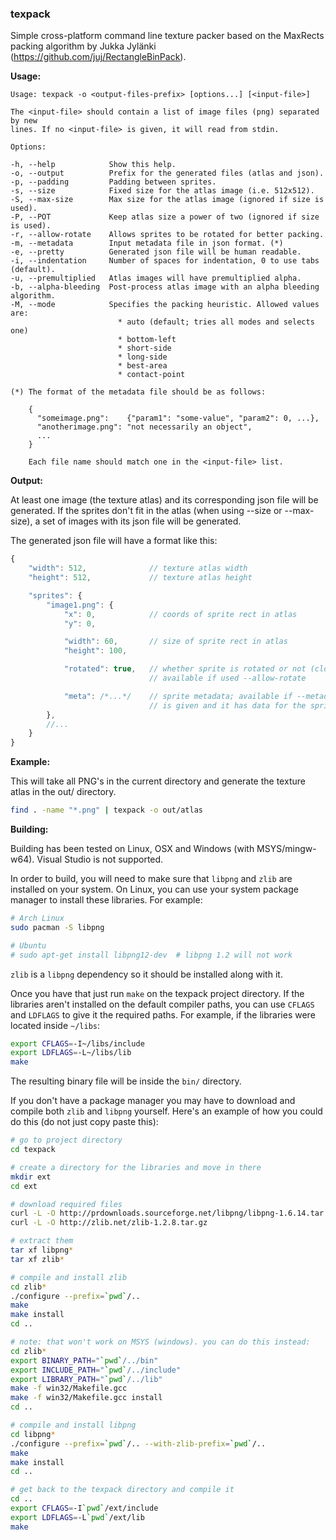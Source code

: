 ### **texpack**

Simple cross-platform command line texture packer based on the MaxRects packing algorithm by Jukka Jylänki (https://github.com/juj/RectangleBinPack).

**Usage:**

```
Usage: texpack -o <output-files-prefix> [options...] [<input-file>]

The <input-file> should contain a list of image files (png) separated by new
lines. If no <input-file> is given, it will read from stdin.

Options:

-h, --help            Show this help.
-o, --output          Prefix for the generated files (atlas and json).
-p, --padding         Padding between sprites.
-s, --size            Fixed size for the atlas image (i.e. 512x512).
-S, --max-size        Max size for the atlas image (ignored if size is used).
-P, --POT             Keep atlas size a power of two (ignored if size is used).
-r, --allow-rotate    Allows sprites to be rotated for better packing.
-m, --metadata        Input metadata file in json format. (*)
-e, --pretty          Generated json file will be human readable.
-i, --indentation     Number of spaces for indentation, 0 to use tabs (default).
-u, --premultiplied   Atlas images will have premultiplied alpha.
-b, --alpha-bleeding  Post-process atlas image with an alpha bleeding algorithm.
-M, --mode            Specifies the packing heuristic. Allowed values are:
                        * auto (default; tries all modes and selects one)
                        * bottom-left
                        * short-side
                        * long-side
                        * best-area
                        * contact-point

(*) The format of the metadata file should be as follows:

    {
      "someimage.png":    {"param1": "some-value", "param2": 0, ...},
      "anotherimage.png": "not necessarily an object",
      ...
    }

    Each file name should match one in the <input-file> list.
```

**Output:**

At least one image (the texture atlas) and its corresponding json file will be generated. If the sprites don't fit in the atlas (when using --size or --max-size), a set of images with its json file will be generated.

The generated json file will have a format like this:

```javascript
{
    "width": 512,              // texture atlas width
    "height": 512,             // texture atlas height

    "sprites": {
        "image1.png": {
            "x": 0,            // coords of sprite rect in atlas
            "y": 0,

            "width": 60,       // size of sprite rect in atlas
            "height": 100,

            "rotated": true,   // whether sprite is rotated or not (clockwise)
                               // available if used --allow-rotate

            "meta": /*...*/    // sprite metadata; available if --metadata
                               // is given and it has data for the sprite
        },
        //...
    }
}
```

**Example:**

This will take all PNG's in the current directory and generate the texture atlas in the out/ directory.

```bash
find . -name "*.png" | texpack -o out/atlas
```

**Building:**

Building has been tested on Linux, OSX and Windows (with MSYS/mingw-w64). Visual Studio is not supported.

In order to build, you will need to make sure that `libpng` and `zlib` are installed on your system. On Linux, you can use your system package manager to install these libraries. For example:

```bash
# Arch Linux
sudo pacman -S libpng

# Ubuntu
# sudo apt-get install libpng12-dev  # libpng 1.2 will not work
```

`zlib` is a `libpng` dependency so it should be installed along with it.

Once you have that just run `make` on the texpack project directory. If the libraries aren't installed on the default compiler paths, you can use `CFLAGS` and `LDFLAGS` to give it the required paths. For example, if the libraries were located inside `~/libs`:

```bash
export CFLAGS=-I~/libs/include
export LDFLAGS=-L~/libs/lib
make
```

The resulting binary file will be inside the `bin/` directory.

If you don't have a package manager you may have to download and compile both `zlib` and `libpng` yourself. Here's an example of how you could do this (do not just copy paste this):

```bash
# go to project directory
cd texpack

# create a directory for the libraries and move in there
mkdir ext
cd ext

# download required files
curl -L -O http://prdownloads.sourceforge.net/libpng/libpng-1.6.14.tar.gz?download
curl -L -O http://zlib.net/zlib-1.2.8.tar.gz

# extract them
tar xf libpng*
tar xf zlib*

# compile and install zlib
cd zlib*
./configure --prefix=`pwd`/..
make
make install
cd ..

# note: that won't work on MSYS (windows). you can do this instead:
cd zlib*
export BINARY_PATH="`pwd`/../bin"
export INCLUDE_PATH="`pwd`/../include"
export LIBRARY_PATH="`pwd`/../lib"
make -f win32/Makefile.gcc
make -f win32/Makefile.gcc install
cd ..

# compile and install libpng
cd libpng*
./configure --prefix=`pwd`/.. --with-zlib-prefix=`pwd`/..
make
make install
cd ..

# get back to the texpack directory and compile it
cd ..
export CFLAGS=-I`pwd`/ext/include
export LDFLAGS=-L`pwd`/ext/lib
make
```
